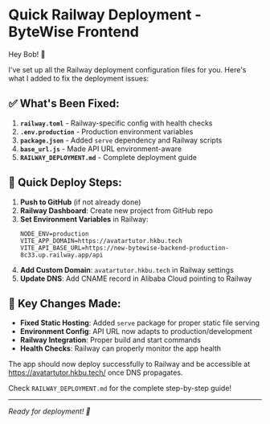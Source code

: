 # Quick Railway Deployment - ByteWise Frontend

Hey Bob! 👋

I've set up all the Railway deployment configuration files for you. Here's what I added to fix the deployment issues:

## ✅ What's Been Fixed:

1. **`railway.toml`** - Railway-specific config with health checks
2. **`.env.production`** - Production environment variables
3. **`package.json`** - Added `serve` dependency and Railway scripts
4. **`base_url.js`** - Made API URL environment-aware
5. **`RAILWAY_DEPLOYMENT.md`** - Complete deployment guide

## 🚀 Quick Deploy Steps:

1. **Push to GitHub** (if not already done)
2. **Railway Dashboard**: Create new project from GitHub repo
3. **Set Environment Variables** in Railway:
   ```
   NODE_ENV=production
   VITE_APP_DOMAIN=https://avatartutor.hkbu.tech
   VITE_API_BASE_URL=https://new-bytewise-backend-production-8c33.up.railway.app/api
   ```
4. **Add Custom Domain**: `avatartutor.hkbu.tech` in Railway settings
5. **Update DNS**: Add CNAME record in Alibaba Cloud pointing to Railway

## 🎯 Key Changes Made:

- **Fixed Static Hosting**: Added `serve` package for proper static file serving
- **Environment Config**: API URL now adapts to production/development
- **Railway Integration**: Proper build and start commands
- **Health Checks**: Railway can properly monitor the app health

The app should now deploy successfully to Railway and be accessible at https://avatartutor.hkbu.tech/ once DNS propagates.

Check `RAILWAY_DEPLOYMENT.md` for the complete step-by-step guide!

---
*Ready for deployment! 🎉*
